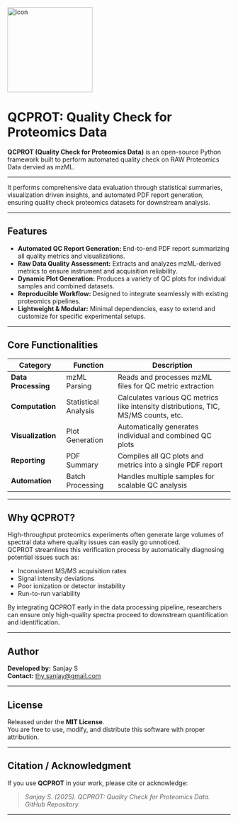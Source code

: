 <img width="192" height="192" alt="icon" src="https://github.com/user-attachments/assets/61b5ec96-b47f-4ea3-9e74-53a57027a3c1" />

# QCPROT: Quality Check for Proteomics Data

**QCPROT (Quality Check for Proteomics Data)** is an open-source Python framework built to perform automated quality check on RAW Proteomics Data dervied as mzML.

---

It performs comprehensive data evaluation through statistical summaries, visualization driven insights, and automated PDF report generation, ensuring quality check proteomics datasets for downstream analysis.

---

## Features

- **Automated QC Report Generation:** End-to-end PDF report summarizing all quality metrics and visualizations.  
- **Raw Data Quality Assessment:** Extracts and analyzes mzML-derived metrics to ensure instrument and acquisition reliability.  
- **Dynamic Plot Generation:** Produces a variety of QC plots for individual samples and combined datasets.  
- **Reproducible Workflow:** Designed to integrate seamlessly with existing proteomics pipelines.  
- **Lightweight & Modular:** Minimal dependencies, easy to extend and customize for specific experimental setups.

---

## Core Functionalities

| Category | Function | Description |
|-----------|-----------|-------------|
| **Data Processing** | mzML Parsing | Reads and processes mzML files for QC metric extraction |
| **Computation** | Statistical Analysis | Calculates various QC metrics like intensity distributions, TIC, MS/MS counts, etc. |
| **Visualization** | Plot Generation | Automatically generates individual and combined QC plots |
| **Reporting** | PDF Summary | Compiles all QC plots and metrics into a single PDF report |
| **Automation** | Batch Processing | Handles multiple samples for scalable QC analysis |

---

## Why QCPROT?

High-throughput proteomics experiments often generate large volumes of spectral data where quality issues can easily go unnoticed.  
QCPROT streamlines this verification process by automatically diagnosing potential issues such as:
- Inconsistent MS/MS acquisition rates  
- Signal intensity deviations  
- Poor ionization or detector instability  
- Run-to-run variability  

By integrating QCPROT early in the data processing pipeline, researchers can ensure only high-quality spectra proceed to downstream quantification and identification.

---

## Author

**Developed by:** Sanjay S  
**Contact:** thy.sanjay@gmail.com

---

## License

Released under the **MIT License**.  
You are free to use, modify, and distribute this software with proper attribution.

---

## Citation / Acknowledgment

If you use **QCPROT** in your work, please cite or acknowledge:  
> *Sanjay S. (2025). QCPROT: Quality Check for Proteomics Data. GitHub Repository.*

---
